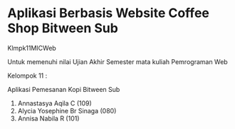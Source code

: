 # Aplikasi Berbasis Website Coffee Shop Bitween Sub
Klmpk11MICWeb

Untuk memenuhi nilai Ujian Akhir Semester mata kuliah Pemrograman Web

Kelompok 11 :

Aplikasi Pemesanan Kopi Bitween Sub 
1. Annastasya Aqila C (109)
2. Alycia Yosephine Br Sinaga (080)
3. Annisa Nabila R (101)
